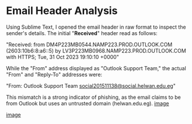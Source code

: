 # Email Header Analysis 

Using Sublime Text, I opened the email header in raw format to inspect the sender's details. The initial "**Received**" header read as follows:

"Received: from DM4P223MB0544.NAMP223.PROD.OUTLOOK.COM (2603:10b6:8:a6::5) by LV3P223MB0968.NAMP223.PROD.OUTLOOK.COM with HTTPS; Tue, 31 Oct 2023 19:10:10 +0000"

While the "From" address displayed as "Outlook Support Team," the actual "From" and "Reply-To" addresses were:

"From: Outlook Support Team <social201511138@social.helwan.edu.eg>"

This mismatch is a strong indicator of phishing, as the email claims to be from Outlook but uses an untrusted domain (helwan.edu.eg).
[image](https://github.com/user-attachments/assets/f6a1155d-97ce-4f48-b0ec-39243e702d83)

[image](https://github.com/user-attachments/assets/45c08a4a-7388-4f93-9e17-42b361a34f2a)
